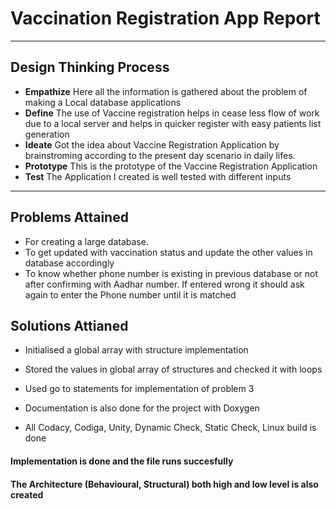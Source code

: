 # Vaccination Registration App Report
---
## Design Thinking Process
 * **Empathize**  Here all the information is gathered about the problem of making a Local database applications 
 * **Define** The use of Vaccine registration helps in cease less flow of work due to a local server and helps in quicker register with easy patients list generation
 * **Ideate** Got the idea about Vaccine Registration Application by brainstroming according to the present day scenario in daily lifes.
 * **Prototype** This is the prototype of the Vaccine Registration Application
 * **Test** The Application I created is well tested with different inputs
 ---
 
 ## Problems Attained
  * For creating a large database.
  * To get updated with vaccination status and update the other values in database accordingly
  * To know whether phone number is existing in previous database or not after confirming with Aadhar number. 
  If entered wrong it should ask again to enter the Phone number until it is matched
  
 ## Solutions Attianed
  * Initialised a global array with structure implementation
  * Stored the values in global array of structures and checked it with loops
  * Used go to statements for implementation of problem 3
  
 * Documentation is also done for the project with Doxygen
 * All Codacy, Codiga, Unity, Dynamic Check, Static Check, Linux build is done

 #### **Implementation is done and the file runs succesfully**

#### **The Architecture  (Behavioural, Structural) both high and low level is also created**

